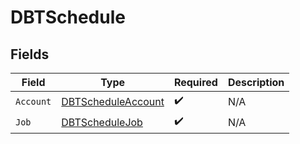 # DBTSchedule


## Fields

| Field                                                           | Type                                                            | Required                                                        | Description                                                     |
| --------------------------------------------------------------- | --------------------------------------------------------------- | --------------------------------------------------------------- | --------------------------------------------------------------- |
| `Account`                                                       | [DBTScheduleAccount](../../models/shared/dbtscheduleaccount.md) | :heavy_check_mark:                                              | N/A                                                             |
| `Job`                                                           | [DBTScheduleJob](../../models/shared/dbtschedulejob.md)         | :heavy_check_mark:                                              | N/A                                                             |